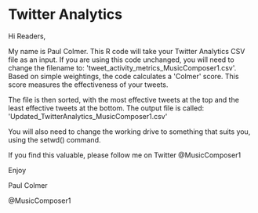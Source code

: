 # Twitter Analytics

Hi Readers,

My name is Paul Colmer. This R code will take your Twitter Analytics CSV file as an input.  If you are using this code unchanged,
you will need to change the filename to: 'tweet_activity_metrics_MusicComposer1.csv'.  Based on simple weightings, the code calculates
a 'Colmer' score.  This score measures the effectiveness of your tweets.  

The file is then sorted, with the most effective tweets at the top and the least effective tweets at the bottom.  The output file is called: 'Updated_TwitterAnalytics_MusicComposer1.csv'

You will also need to change the working drive to something that suits you, using the setwd() command.

If you find this valuable, please follow me on Twitter @MusicComposer1

Enjoy



Paul Colmer

@MusicComposer1


